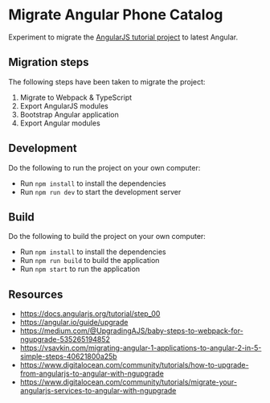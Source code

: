 # Migrate Angular Phone Catalog

Experiment to migrate the [AngularJS tutorial project](./PHONECAT.md) to latest Angular.

## Migration steps

The following steps have been taken to migrate the project:

1. Migrate to Webpack & TypeScript
2. Export AngularJS modules
3. Bootstrap Angular application
4. Export Angular modules

## Development

Do the following to run the project on your own computer:

- Run `npm install` to install the dependencies
- Run `npm run dev` to start the development server

## Build

Do the following to build the project on your own computer:

- Run `npm install` to install the dependencies
- Run `npm run build` to build the application
- Run `npm start` to run the application

## Resources

- https://docs.angularjs.org/tutorial/step_00
- https://angular.io/guide/upgrade
- https://medium.com/@UpgradingAJS/baby-steps-to-webpack-for-ngupgrade-535265194852
- https://vsavkin.com/migrating-angular-1-applications-to-angular-2-in-5-simple-steps-40621800a25b
- https://www.digitalocean.com/community/tutorials/how-to-upgrade-from-angularjs-to-angular-with-ngupgrade
- https://www.digitalocean.com/community/tutorials/migrate-your-angularjs-services-to-angular-with-ngupgrade